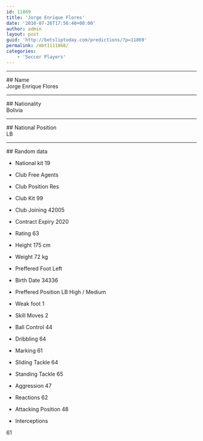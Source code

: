 ```yaml
---
id: 11869
title: 'Jorge Enrique Flores'
date: '2010-07-26T17:56:40+00:00'
author: admin
layout: post
guid: 'http://betsliptoday.com/predictions/?p=11869'
permalink: /mbt1111868/
categories:
    - 'Soccer Players'
---
```


- - - - - -

\## Name  
 Jorge Enrique Flores

- - - - - -

\## Nationality  
 Bolivia

- - - - - -

\## National Position  
 LB

- - - - - -

\## Random data

- National kit
 19

- Club
 Free Agents

- Club Position
 Res

- Club Kit
 99

- Club Joining
 42005

- Contract Expiry
 2020

- Rating
 63

- Height
 175 cm

- Weight
 72 kg

- Preffered Foot
 Left

- Birth Date
 34336

- Preffered Position
 LB High / Medium

- Weak foot
 1

- Skill Moves
 2

- Ball Control
 44

- Dribbling
 64

- Marking
 61

- Sliding Tackle
 64

- Standing Tackle
 65

- Aggression
 47

- Reactions
 62

- Attacking Position
 48

- Interceptions

 61